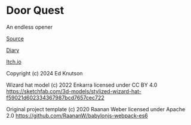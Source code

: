 # Door Quest

An endless opener

[Source](https://github.com/knutsoned/DoorQuest/tree/main/src)

[Diary](Diary.md)

[Itch.io](https://knutsoned.itch.io/brackeys-2024-1)

Copyright (c) 2024 Ed Knutson

Wizard hat model (c) 2022 Enkarra licensed under CC BY 4.0
https://sketchfab.com/3d-models/stylized-wizard-hat-f59021d602334367987bcd7657cec722

Original project template (c) 2020 Raanan Weber licensed under Apache 2.0
https://github.com/RaananW/babylonjs-webpack-es6

